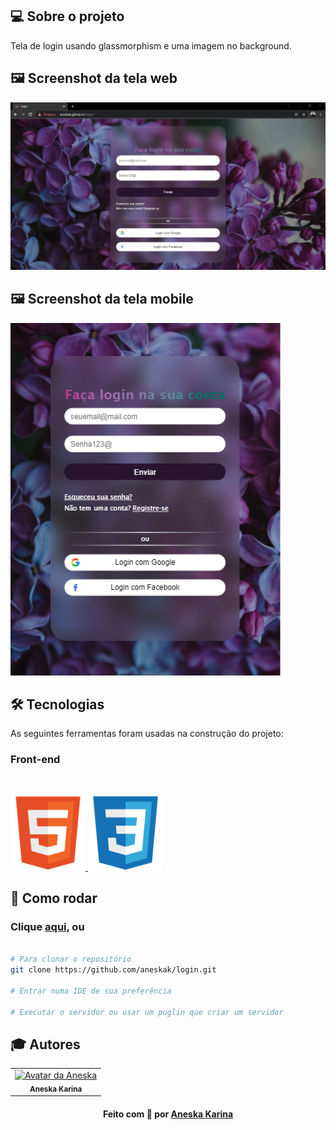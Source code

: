 ## 💻 Sobre o projeto

Tela de login usando glassmorphism e uma imagem no background.

## 🖼 Screenshot da tela web

<img src="./img/print_login.PNG" alt="Print de tela na web">

## 🖼 Screenshot da tela mobile

<img src="./img/print_login_mobile.PNG" alt="Print de tela no mobile">


## 🛠 Tecnologias

As seguintes ferramentas foram usadas na construção do projeto:

### **Front-end**

<br>
<p align="left">
  <a href="https://developer.mozilla.org/pt-BR/docs/Web/HTML" target="_blank">
    <img
      src="https://raw.githubusercontent.com/devicons/devicon/master/icons/html5/html5-original.svg"
      alt="HTML5"
      width="120"
      height="120"
    />
  </a>

  <a href="https://developer.mozilla.org/pt-BR/docs/Web/CSS" target="_blank">
    <img
      src="https://raw.githubusercontent.com/devicons/devicon/master/icons/css3/css3-original.svg"
      alt="Css3"
      width="120"
      height="120"
    />
  </a>

<br>

## 👷 Como rodar

### **Clique <a href="https://aneskak.github.io/login/">aqui</a>, ou**
```bash
  
# Para clonar o repositório
git clone https://github.com/aneskak/login.git

# Entrar numa IDE de sua preferência 

# Executar o servidor ou usar um puglin que criar um servidor

```

## :mortar_board: Autores


<table align="center">
    <tr>
        <td align="center">
            <a href="https://github.com/aneskak">
                <img src="https://avatars.githubusercontent.com/u/97143577?v=4" width="150px;" alt="Avatar da Aneska" />
                <br />
                <sub><b>Aneska Karina</b></sub>
            </a>
        </td>
    </tr>
</table>
<h4 align="center">
   Feito com 💖 por  <a href="https://www.linkedin.com/in/aneska/" target="_blank"> Aneska Karina </a>
</h4>
